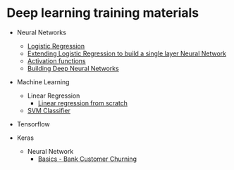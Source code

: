 # Deep learning training materials

- Neural Networks
  - [Logistic Regression](https://github.com/Kredoai/Deep-Learning-Training/tree/master/Neural%20Networks/Logistic_Regression)
  - [Extending Logistic Regression to build a single layer Neural Network](https://github.com/Kredoai/Deep-Learning-Training/tree/master/Neural%20Networks/Neural%20Net%20One%20Hidden%20Layer)
  - [Activation functions](https://github.com/Kredoai/Deep-Learning-Training/tree/master/Neural%20Networks/Activation)
  - [Building Deep Neural Networks](https://github.com/Kredoai/Deep-Learning-Training/tree/master/Neural%20Networks/Deep_Neural_Network)

- Machine Learning
  - Linear Regression
    - [Linear regression from scratch](https://github.com/Kredoai/Deep-Learning-Training/tree/master/Machine_Learning/Linear_Regression/build_from_scratch)
  - [SVM Classifier](https://github.com/Kredoai/Deep-Learning-Training/tree/master/Machine_Learning/SVM)

- Tensorflow

- Keras
  - Neural Network
    - [Basics - Bank Customer Churning](https://github.com/Kredoai/Deep-Learning-Training/tree/master/Keras/Neural_Networks/bank_customer_churning)
